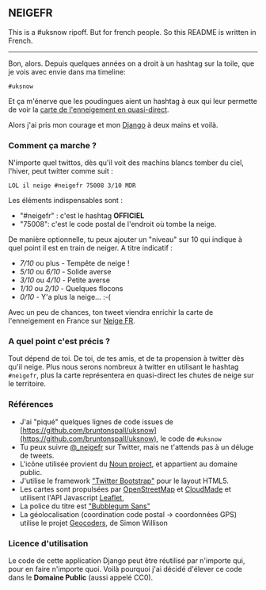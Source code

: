 ## NEIGEFR

This is a #uksnow ripoff. But for french people. So this README is written in
French.

-------------------------------------------------------------------------------

Bon, alors. Depuis quelques années on a droit à un hashtag sur la toile, que
je vois avec envie dans ma timeline:

    #uksnow

Et ça m'énerve que les poudingues aient un hashtag à eux qui leur permette de
voir la [carte de l'enneigement en quasi-direct](http://uksnowmap.com/).

Alors j'ai pris mon courage et mon [Django](http://djangoproject.com) à deux
mains et voilà.

### Comment ça marche ?

N'importe quel twittos, dès qu'il voit des machins blancs tomber du ciel,
l'hiver, peut twitter comme suit :

    LOL il neige #neigefr 75008 3/10 MDR

Les éléments indispensables sont :

* "#neigefr" : c'est le hashtag **OFFICIEL**
* "75008": c'est le code postal de l'endroit où tombe la neige.

De manière optionnelle, tu peux ajouter un "niveau" sur 10 qui indique à quel
point il est en train de neiger. A titre indicatif :

* *7/10* ou plus - Tempête de neige !
* *5/10* ou *6/10* - Solide averse
* *3/10* ou *4/10* - Petite averse
* *1/10* ou *2/10* - Quelques flocons
* *0/10* - Y'a plus la neige... :-(

Avec un peu de chances, ton tweet viendra enrichir la carte de l'enneigement en
France sur [Neige FR](http://neigefr.org).


### A quel point c'est précis ?

Tout dépend de toi. De toi, de tes amis, et de ta propension à twitter dès qu'il
neige. Plus nous serons nombreux à twitter en utilisant le hashtag `#neigefr`,
plus la carte représentera en quasi-direct les chutes de neige sur le
territoire.

### Références

* J'ai "piqué" quelques lignes de code issues de [https://github.com/bruntonspall/uksnow](https://github.com/bruntonspall/uksnow), le code de `#uksnow`
* Tu peux suivre [@_neigefr](http://twitter.com/_neigefr) sur Twitter, mais ne t'attends pas à un déluge de tweets.
* L'icône utilisée provient du [Noun project](http://thenounproject.com/noun/snow/#icon-No64), et appartient au domaine public.
* J'utilise le framework ["Twitter Bootstrap"](http://twitter.github.com/bootstrap/) pour le layout HTML5.
* Les cartes sont propulsées par [OpenStreetMap](http://www.openstreetmap.org/) et [CloudMade](http://maps.cloudmade.com/) et utilisent l'API Javascript [Leaflet](http://leaflet.cloudmade.com/), 
* La police du titre est ["Bubblegum Sans"](http://www.google.com/webfonts/specimen/Bubblegum+Sans)
* La géolocalisation (coordination code postal -> coordonnées GPS) utilise le projet [Geocoders](https://github.com/simonw/geocoders), de Simon Willison

### Licence d'utilisation

Le code de cette application Django peut être réutilisé par n'importe qui, pour
en faire n'importe quoi. Voilà pourquoi j'ai décidé d'élever ce code dans le
**Domaine Public** (aussi appelé CC0).
